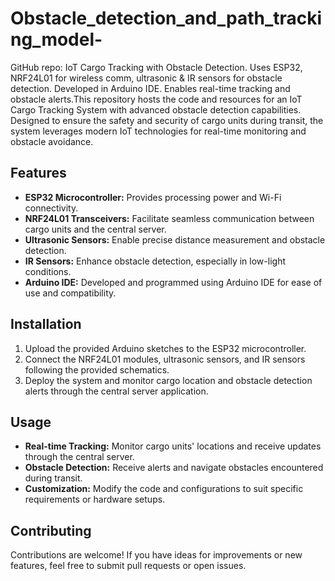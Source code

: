 # Obstacle_detection_and_path_tracking_model-
GitHub repo: IoT Cargo Tracking with Obstacle Detection. Uses ESP32, NRF24L01 for wireless comm, ultrasonic &amp; IR sensors for obstacle detection. Developed in Arduino IDE. Enables real-time tracking and obstacle alerts.This repository hosts the code and resources for an IoT Cargo Tracking System with advanced obstacle detection capabilities. Designed to ensure the safety and security of cargo units during transit, the system leverages modern IoT technologies for real-time monitoring and obstacle avoidance.

## Features
- **ESP32 Microcontroller:** Provides processing power and Wi-Fi connectivity.
- **NRF24L01 Transceivers:** Facilitate seamless communication between cargo units and the central server.
- **Ultrasonic Sensors:** Enable precise distance measurement and obstacle detection.
- **IR Sensors:** Enhance obstacle detection, especially in low-light conditions.
- **Arduino IDE:** Developed and programmed using Arduino IDE for ease of use and compatibility.

## Installation
1. Upload the provided Arduino sketches to the ESP32 microcontroller.
2. Connect the NRF24L01 modules, ultrasonic sensors, and IR sensors following the provided schematics.
3. Deploy the system and monitor cargo location and obstacle detection alerts through the central server application.

## Usage
- **Real-time Tracking:** Monitor cargo units' locations and receive updates through the central server.
- **Obstacle Detection:** Receive alerts and navigate obstacles encountered during transit.
- **Customization:** Modify the code and configurations to suit specific requirements or hardware setups.

## Contributing
Contributions are welcome! If you have ideas for improvements or new features, feel free to submit pull requests or open issues.
